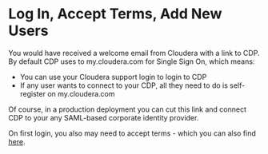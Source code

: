 # Log In, Accept Terms, Add New Users

You would have received a welcome email from Cloudera with a link to CDP.  By
default CDP uses to my.cloudera.com for Single Sign On, which means:
* You can use your Cloudera support login to login to CDP
* If any user wants to connect to your CDP, all they need to do is self-register
on my.cloudera.com

Of course, in a production deployment you can cut this link and connect CDP to your any SAML-based corporate identity provider.


On first login, you also may need to accept terms - which you can also find 
[here](https://www.cloudera.com/terms-conditions/). 
